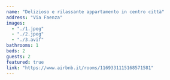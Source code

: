 ```yaml
---
name: "Delizioso e rilassante appartamento in centro città"
address: "Via Faenza"
images:
  - "./1.jpeg"
  - "./2.jpeg"
  - "./3.avif"
bathrooms: 1
beds: 2
guests: 2
featured: true
link: "https://www.airbnb.it/rooms/1169331115168571581"
---
```

